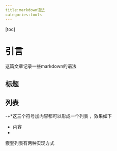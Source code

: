 ```yaml
---
title:markdown语法
categories:tools
---
```


[toc]



# 引言

这篇文章记录一些markdown的语法





## 标题









## 列表

-+*这三个符号加内容都可以形成一个列表 ，效果如下

* 内容
*   

嵌套列表有两种实现方式